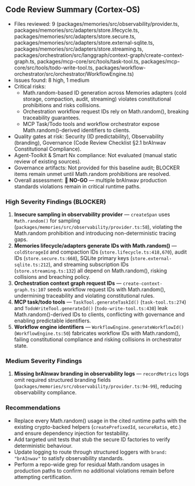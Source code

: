 ## Code Review Summary (Cortex-OS)

- Files reviewed: 9 (packages/memories/src/observability/provider.ts, packages/memories/src/adapters/store.lifecycle.ts, packages/memories/src/adapters/store.secure.ts, packages/memories/src/adapters/store.external-sqlite.ts, packages/memories/src/adapters/store.streaming.ts, packages/orchestration/src/langgraph/context-graph/create-context-graph.ts, packages/mcp-core/src/tools/task-tool.ts, packages/mcp-core/src/tools/todo-write-tool.ts, packages/workflow-orchestrator/src/orchestrator/WorkflowEngine.ts)
- Issues found: 8 high, 1 medium
- Critical risks:
  - Math.random-based ID generation across Memories adapters (cold storage, compaction, audit, streaming) violates constitutional prohibitions and risks collisions.
  - Orchestration workflow request IDs rely on Math.random(), breaking traceability guarantees.
  - MCP Task/Todo tools and workflow orchestrator expose Math.random()-derived identifiers to clients.
- Quality gates at risk: Security (ID predictability), Observability (branding), Governance (Code Review Checklist §2.1 brAInwav Constitutional Compliance).
- Agent-Toolkit & Smart Nx compliance: Not evaluated (manual static review of existing sources).
- Governance artifacts: Not provided for this baseline audit; BLOCKER items remain unmet until Math.random prohibitions are resolved.
- Overall assessment: 🚫 **NO-GO** — multiple brAInwav production standards violations remain in critical runtime paths.

### High Severity Findings (BLOCKER)
1. **Insecure sampling in observability provider** — `createSpan` uses `Math.random()` for sampling (`packages/memories/src/observability/provider.ts:58`), violating the Math.random prohibition and introducing non-deterministic tracing gaps.
2. **Memories lifecycle/adapters generate IDs with Math.random()** — `coldStorageId` and compaction IDs (`store.lifecycle.ts:418,670`), audit IDs (`store.secure.ts:668`), SQLite primary keys (`store.external-sqlite.ts:212`), and streaming subscription IDs (`store.streaming.ts:132`) all depend on Math.random(), risking collisions and breaching policy.
3. **Orchestration context graph request IDs** — `create-context-graph.ts:107` seeds workflow request IDs with Math.random(), undermining traceability and violating constitutional rules.
4. **MCP task/todo tools** — `TaskTool.generateTaskId()` (`task-tool.ts:274`) and `TodoWriteTool.generateId()` (`todo-write-tool.ts:430`) leak Math.random()-derived IDs to clients, conflicting with governance and enabling predictable identifiers.
5. **Workflow engine identifiers** — `WorkflowEngine.generateWorkflowId()` (`WorkflowEngine.ts:50`) fabricates workflow IDs with Math.random(), failing constitutional compliance and risking collisions in orchestrator state.

### Medium Severity Findings
1. **Missing brAInwav branding in observability logs** — `recordMetrics` logs omit required structured branding fields (`packages/memories/src/observability/provider.ts:94-99`), reducing observability compliance.

### Recommendations
- Replace every Math.random() usage in the cited runtime paths with the existing crypto-backed helpers (`createPrefixedId`, `secureRatio`, etc.) and ensure dependency injection for testability.
- Add targeted unit tests that stub the secure ID factories to verify deterministic behaviour.
- Update logging to route through structured loggers with `brand: "brAInwav"` to satisfy observability standards.
- Perform a repo-wide grep for residual Math.random usages in production paths to confirm no additional violations remain before attempting certification.

